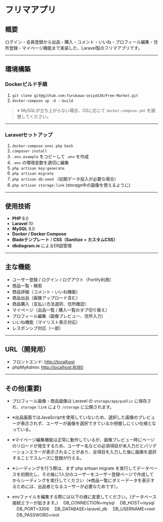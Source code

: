 # フリマアプリ

## 概要

ログイン・会員登録から出品・購入・コメント・いいね・プロフィール編集・住所登録・マイページ機能まで実装した、Laravel製のフリマアプリです。

---

## 環境構築

### Dockerビルド手順

1. `git clone git@github.com:furukawa-seiya530/Free-Market.git`
2. `docker-compose up -d --build`

> ※ MySQLが立ち上がらない場合、OSに応じて `docker-compose.yml` を調整してください。

---

### Laravelセットアップ

1. `docker-compose exec php bash`
2. `composer install`
3. `.env.example` をコピーして `.env` を作成
4. `.env` の環境変数を適切に編集
5. `php artisan key:generate`
6. `php artisan migrate`
7. `php artisan db:seed` （初期データ投入が必要な場合）
8. `php artisan storage:link` (storage中の画像を使えるように)


---

## 使用技術

- **PHP** 8.0  
- **Laravel** 10  
- **MySQL** 8.0  
- **Docker / Docker Compose**  
- **Bladeテンプレート** / **CSS（Sanitize + カスタムCSS）**  
- **dbdiagram.io** によるER図管理

---

## 主な機能

- ユーザー登録 / ログイン / ログアウト（Fortify利用）
- 商品一覧・検索
- 商品詳細（コメント・いいね機能）
- 商品出品（画像アップロード含む）
- 商品購入（支払い方法選択、住所確認）
- マイページ（出品一覧 / 購入一覧のタブ切り替え）
- プロフィール編集（画像プレビュー、住所入力）
- いいね機能（マイリスト表示対応）
- レスポンシブ対応（一部）

---

## URL（開発用）

- フロントエンド: [http://localhost](http://localhost)  
- phpMyAdmin: [http://localhost:8080](http://localhost:8080)

---

## その他(重要)

- プロフィール画像・商品画像は Laravel の `storage/app/public` に保存され、`storage:link` により `/storage` に公開されます。
  
- ※出品画面ではJavaScriptを使用していないため、選択した画像のプレビューが表示されず、ユーザーが画像を選択できているか把握しにくい仕様となっている。
  
- ※マイページ編集機能は正常に動作しているが、画像プレビュー時にページのリロードが発生するため、ユーザー名などの必須項目が未入力だとバリデーションエラーが表示されることがあり、全項目を入力した後に画像を選択することでスムーズに登録が行える。
  
- ※シーディングを行う際は、まず php artisan migrate を実行してデータベースを初期化し、その後に1人分のユーザーをユーザー登録ページで作成してからシーディングを実行してください（※商品一覧にダミーデータを表示するためには、出品者となるユーザーが必要なためです）。
  
- envファイルを編集する際には以下の様に変更してください。(データベース接続エラーが起きます。)
　DB_CONNECTION=mysql
　DB_HOST=mysql
　DB_PORT=3306
　DB_DATABASE=laravel_db
　DB_USERNAME=root
　DB_PASSWORD=root
